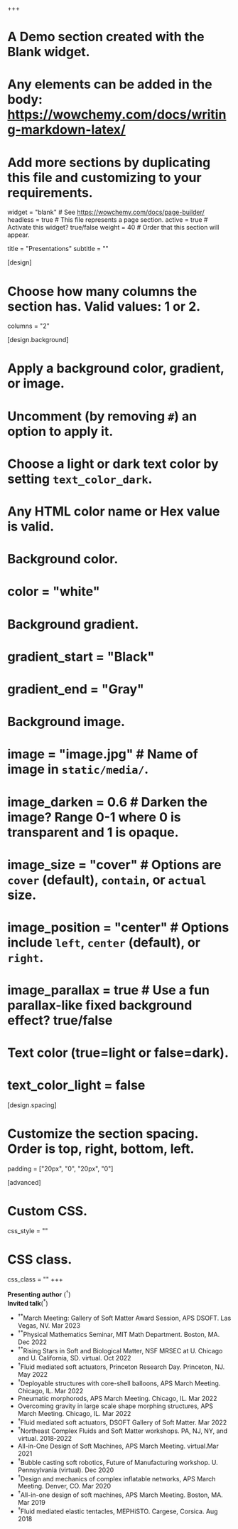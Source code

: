 +++
# A Demo section created with the Blank widget.
# Any elements can be added in the body: https://wowchemy.com/docs/writing-markdown-latex/
# Add more sections by duplicating this file and customizing to your requirements.

widget = "blank"  # See https://wowchemy.com/docs/page-builder/
headless = true  # This file represents a page section.
active = true  # Activate this widget? true/false
weight = 40  # Order that this section will appear.

title = "Present&shy;ations"
subtitle = ""

[design]
  # Choose how many columns the section has. Valid values: 1 or 2.
  columns = "2"

[design.background]
  # Apply a background color, gradient, or image.
  #   Uncomment (by removing `#`) an option to apply it.
  #   Choose a light or dark text color by setting `text_color_dark`.
  #   Any HTML color name or Hex value is valid.

  # Background color.
  # color = "white"
  
  # Background gradient.
  # gradient_start = "Black"
  # gradient_end = "Gray"
  
  # Background image.
  # image = "image.jpg"  # Name of image in `static/media/`.
  # image_darken = 0.6  # Darken the image? Range 0-1 where 0 is transparent and 1 is opaque.
  # image_size = "cover"  #  Options are `cover` (default), `contain`, or `actual` size.
  # image_position = "center"  # Options include `left`, `center` (default), or `right`.
  # image_parallax = true  # Use a fun parallax-like fixed background effect? true/false
  
  # Text color (true=light or false=dark).
  # text_color_light = false

[design.spacing]
  # Customize the section spacing. Order is top, right, bottom, left.
  padding = ["20px", "0", "20px", "0"]

[advanced]
 # Custom CSS. 
 css_style = ""
 
 # CSS class.
 css_class = ""
+++

**Presenting author** (<sup>&dagger;</sup>)  
**Invited talk**(<sup>&ast;</sup>)


- <sup>&dagger;</sup><sup>&ast;</sup>March Meeting: Gallery of Soft Matter Award Session, APS DSOFT. Las Vegas, NV. Mar 2023
- <sup>&dagger;</sup><sup>&ast;</sup>Physical Mathematics Seminar, MIT Math Department. Boston, MA. Dec 2022
- <sup>&dagger;</sup><sup>&ast;</sup>Rising Stars in Soft and Biological Matter, NSF MRSEC at U. Chicago and U. California, SD. virtual. Oct 2022
- <sup>&dagger;</sup>Fluid mediated soft actuators, Princeton Research Day. Princeton, NJ. May 2022
- <sup>&dagger;</sup>Deployable structures with core-shell balloons, APS March Meeting. Chicago, IL. Mar 2022
- Pneumatic morphorods, APS March Meeting. Chicago, IL. Mar 2022
- Overcoming gravity in large scale shape morphing structures, APS March Meeting. Chicago, IL. Mar 2022
- <sup>&dagger;</sup>Fluid mediated soft actuators, DSOFT Gallery of Soft Matter. Mar 2022
- <sup>&dagger;</sup>Northeast Complex Fluids and Soft Matter workshops. PA, NJ, NY, and virtual. 2018-2022 
- All-in-One Design of Soft Machines, APS March Meeting. virtual.Mar 2021
- <sup>&dagger;</sup>Bubble casting soft robotics, Future of Manufacturing workshop. U. Pennsylvania (virtual). Dec 2020
- <sup>&dagger;</sup>Design and mechanics of complex inflatable networks, APS March Meeting. Denver, CO. Mar 2020
- <sup>&dagger;</sup>All-in-one design of soft machines, APS March Meeting. Boston, MA. Mar 2019
- <sup>&dagger;</sup>Fluid mediated elastic tentacles, MEPHiSTO. Cargese, Corsica. Aug 2018
